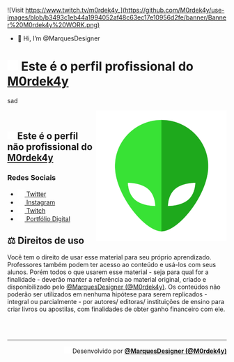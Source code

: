 ![Visit https://www.twitch.tv/m0rdek4y_](https://github.com/M0rdek4y/use-images/blob/b3493c1eb44a1994052af48c63ec17e10956d2fe/banner/Banner%20M0rdek4y%20WORK.png) 


- 👋 Hi, I’m @MarquesDesigner

# <img width="25" src="https://github.com/M0rdek4y/use-images/blob/main/logos/GitHub/GitHub-Mark-Light-32px.png?raw=true" alt="logo GitHub"> Este é o perfil profissional do <a href="https://github.com/MarquesDesigner/" target="_blank" rel="external">M0rdek4y</a>


sad









<img src="https://github.com/M0rdek4y/use-images/blob/main/logos/logo.png?raw=true" align="right" width="300" display="block"><br>

## <img width="18" src="https://github.com/M0rdek4y/use-images/blob/main/logos/GitHub/GitHub-Mark-Light-32px.png?raw=true" alt="logo GitHub"> Este é o perfil não profissional do <a href="https://github.com/M0rdek4y/" target="_blank" rel="external">M0rdek4y</a>

### Redes Sociais
- <a href="https://twitter.com/Marques_dsg" target="_blank" rel="external"> <img width="16" src="https://github.com/M0rdek4y/use-images/blob/b3493c1eb44a1994052af48c63ec17e10956d2fe/logos/Twitter/kindpng_203710.png" alt="Logo Twitter"> Twitter</a>
- <a href="https://www.instagram.com/marques_dsg/" target="_blank" rel="external"><img width="16" src="https://github.com/M0rdek4y/use-images/blob/b3493c1eb44a1994052af48c63ec17e10956d2fe/logos/Instagram/Instagram_logo.png" alt="Logo Instagram"> Instagram</a>
- <a href="https://www.twitch.tv/m0rdek4y_" target="_blank" rel="external"><img width="16" src="https://github.com/M0rdek4y/use-images/blob/b3493c1eb44a1994052af48c63ec17e10956d2fe/logos/Twitch/logo.png" alt="Logo Twitch"> Twitch</a>
- <a href="https://www.behance.net/m0rdek4y_designer" target="_blank" rel="external"><img width="16" src="https://github.com/M0rdek4y/use-images/blob/b3493c1eb44a1994052af48c63ec17e10956d2fe/logos/Behance/Icon-Behance-In-circle-PNG.png" alt="Logo Behance"> Portfólio Digital</a>

## ⚖️ Direitos de uso

<p>Você tem o direito de usar esse material para seu próprio aprendizado. Professores também podem ter acesso ao conteúdo e usá-los com seus alunos. Porém todos o que usarem esse material - seja para qual for a finalidade - deverão manter a referência ao material original, criado e disponibilizado pelo <a href="https://github.com/MarquesDesigner">@MarquesDesigner (@M0rdek4y)</a>. Os conteúdos não poderão ser utilizados em nenhuma hipótese para serem replicados - integral ou parcialmente - por autores/ editoras/ instituições de ensino para criar livros ou apostilas, com finalidades de obter ganho financeiro com ele.</p>

<br><br>
<hr>
<p align="right"> <img width="16" src="https://github.com/M0rdek4y/use-images/blob/b3493c1eb44a1994052af48c63ec17e10956d2fe/logos/GitHub/GitHub-Mark-Light-32px.png" alt="logo GitHub"> Desenvolvido por <strong><a href="https://github.com/MarquesDesigner">@MarquesDesigner (@M0rdek4y)</a></strong></p>

<!---
MarquesDesigner/MarquesDesigner is a ✨ special ✨ repository because its `README.md` (this file) appears on your GitHub profile.
You can click the Preview link to take a look at your changes.
--->



<!---
MarquesDesigner/MarquesDesigner is a ✨ special ✨ repository because its `README.md` (this file) appears on your GitHub profile.
You can click the Preview link to take a look at your changes.
--->
